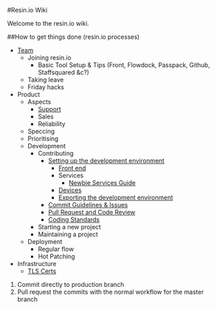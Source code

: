 #Resin.io Wiki

Welcome to the resin.io wiki.

##How to get things done (resin.io processes)

- [Team](Team)
  - Joining resin.io
    - Basic Tool Setup & Tips (Front, Flowdock, Passpack, Github, Staffsquared &c?)
  - Taking leave
  - Friday hacks
- Product
  - Aspects
    - [Support](https://github.com/resin-io/hq/wiki/Support)
    - Sales
    - Reliability
  - Speccing
  - Prioritising
  - Development
    - Contributing
      - [Setting up the development environment](https://github.com/resin-io/hq/wiki/Setting-up-the-Development-Environment)
        - [Front end](https://github.com/resin-io/hq/wiki/Frontend)
        - Services
          - [Newbie Services Guide](https://github.com/resin-io/hq/wiki/Newbie-Services-Guide)
        - [Devices](https://github.com/resin-io/hq/wiki/Devices)
        - [Exporting the development environment](https://github.com/resin-io/hq/wiki/Exporting-the-Development-Environment)
      - [Commit Guidelines & Issues](https://github.com/resin-io/hq/wiki/Commit-Guidelines-&-Issues)
      - [Pull Request and Code Review](https://github.com/resin-io/hq/wiki/Pull-Request-and-Code-Review)
      - [Coding Standards](https://github.com/resin-io/hq/wiki/Coding-Standards)
    - Starting a new project
    - Maintaining a project
  - Deployment
    - Regular flow
    - Hot Patching
- Infrastructure
  - [TLS Certs](https://github.com/resin-io/hq/wiki/TLS)

1. Commit directly to production branch
2. Pull request the commits with the normal workflow for the master branch
